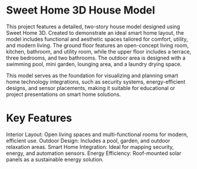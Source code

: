 # Sweet Home 3D House Model
This project features a detailed, two-story house model designed using Sweet Home 3D. Created to demonstrate an ideal smart home layout, the model includes functional and aesthetic spaces tailored for comfort, utility, and modern living. The ground floor features an open-concept living room, kitchen, bathroom, and utility room, while the upper floor includes a terrace, three bedrooms, and two bathrooms. The outdoor area is designed with a swimming pool, mini garden, lounging area, and a laundry drying space.

This model serves as the foundation for visualizing and planning smart home technology integrations, such as security systems, energy-efficient designs, and sensor placements, making it suitable for educational or project presentations on smart home solutions.

# Key Features
Interior Layout: Open living spaces and multi-functional rooms for modern, efficient use.
Outdoor Design: Includes a pool, garden, and outdoor relaxation areas.
Smart Home Integration: Ideal for mapping security, energy, and automation sensors.
Energy Efficiency: Roof-mounted solar panels as a sustainable energy solution.

